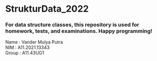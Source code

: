 # StrukturData_2022
<h3><b>For data structure classes, this repository is used for homework, tests, and examinations. Happy programming!</b></h3>

Name  : Vander Mulya Putra <br>
NIM   : A11.2021.13343 <br>
Group : A11.43UG1
